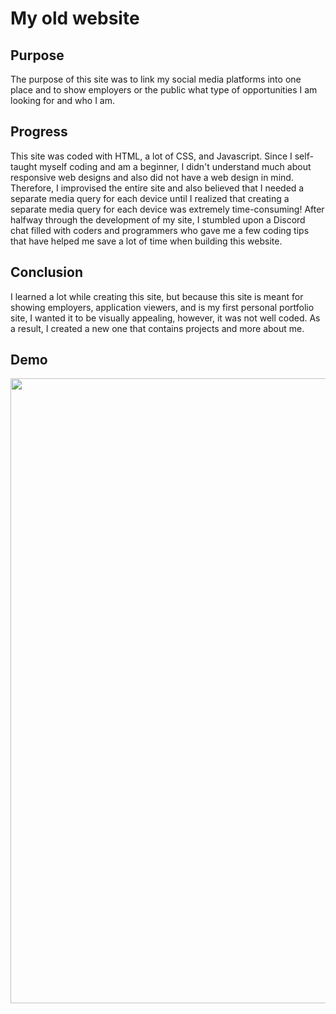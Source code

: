 # My old website
## Purpose
The purpose of this site was to link my social media platforms into one place and to show employers or the public what type of opportunities I am looking for and who I am.

## Progress
This site was coded with HTML, a lot of CSS, and Javascript. Since I self-taught myself coding and am a beginner, I didn't understand much about responsive web designs and also did not have a web design in mind. Therefore, I improvised the entire site and also believed that I needed a separate media query for each device until I realized that creating a separate media query for each device was extremely time-consuming! After halfway through the development of my site, I stumbled upon a Discord chat filled with coders and programmers who gave me a few coding tips that have helped me save a lot of time when building this website. 

## Conclusion
I learned a lot while creating this site, but because this site is meant for showing employers, application viewers, and is my first personal portfolio site, I wanted it to be visually appealing, however, it was not well coded. As a result, I created a new one that contains projects and more about me.

## Demo
<p align="center">
<img width="1000vw" height="auto" src="https://github.com/Donald-K-Lee/My-Old-Website-2019-to-Spring-of-2020/blob/main/SiteVideoDemo.gif">
</p>
